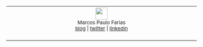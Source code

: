 <table>
  <tr align="center">
    <td>
      <img width="900" height="1"><br>
      <img src="https://avatars0.githubusercontent.com/u/993608?s=400&u=bb45ce7d4e959c006c033298b4f845625944a1fd&v=4" width="32"><br>
      <sub>Marcos Paulo Farias<br>
      <a href="https://marcos.dev">blog</a> | <a href="https://twitter.com/mrcsxsiq">twitter</a> | <a href="https://linkedin.com/in/mrcsxsiq/">linkedin</a></sub><br>
      <br>
    </td>
  </tr>
</table>

<!-- 
```kotlin
val mrcsxsiq = developer {
    about = {
        name = "Marcos Paulo Farias"
    }
    tech("Kotlin", "Android", "KMM")
    links {
        blog = "https://marcos.dev"
    }
}
```
-->

<!-- 

Easter Egg:

https://github.com/mrcsxsiq
https://marcos.dev/
https://www.linkedin.com/in/mrcsxsiq/
https://youtube.com/user/mrcsxsiq
https://twitter.com/mrcsxsiq

-->
